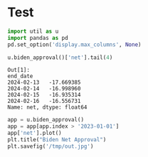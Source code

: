 # Test

```python
import util as u
import pandas as pd
pd.set_option('display.max_columns', None)
```








```python
u.biden_approval()['net'].tail(4)
```

```text
Out[1]: 
end_date
2024-02-13   -17.669385
2024-02-14   -16.998960
2024-02-15   -16.935314
2024-02-16   -16.556731
Name: net, dtype: float64
```

```python
app = u.biden_approval()
app = app[app.index > '2023-01-01']
app['net'].plot()
plt.title("Biden Net Approval")
plt.savefig('/tmp/out.jpg')
```



